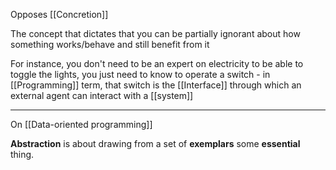 Opposes [[Concretion]]

The concept that dictates that you can be partially ignorant about how something works/behave and still benefit from it

For instance, you don't need to be an expert on electricity to be able to toggle the lights, you just need to know to operate a switch - in [[Programming]] term, that switch is the [[Interface]] through which an external agent can interact with a [[system]]

---

On [[Data-oriented programming]]

**Abstraction** is about drawing from a set of **exemplars** some **essential** thing.